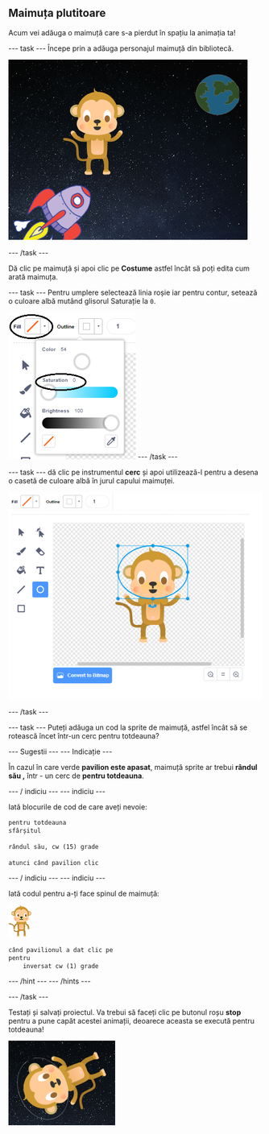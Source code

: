 ## Maimuța plutitoare

Acum vei adăuga o maimuță care s-a pierdut în spațiu la animația ta!

\--- task \--- Începe prin a adăuga personajul maimuță din bibliotecă.

![Adăugarea unui sprite de maimuță](images/space-monkey-sprite.png)

\--- /task \---

Dă clic pe maimuță și apoi clic pe **Costume** astfel încât să poți edita cum arată maimuța.

\--- task \--- Pentru umplere selectează linia roșie iar pentru contur, setează o culoare albă mutând glisorul Saturație la `0`.

![Faceți culoare albă](images/make-white.png) \--- /task \---

\--- task \--- dă clic pe instrumentul **cerc** și apoi utilizează-l pentru a desena o casetă de culoare albă în jurul capului maimuței.

![Monkey casca spațială](images/space-monkey-edit.png)

\--- /task \---

\--- task \--- Puteți adăuga un cod la sprite de maimuță, astfel încât să se rotească încet într-un cerc pentru totdeauna?

\--- Sugestii \--- \--- Indicație \---

În cazul în care verde **pavilion este apasat**, maimuță sprite ar trebui **rândul său ,** într - un cerc de **pentru totdeauna**.

\--- / indiciu \--- \--- indiciu \---

Iată blocurile de cod de care aveți nevoie:

```blocks3
pentru totdeauna
sfârșitul

rândul său, cw (15) grade

atunci când pavilion clic
```

\--- / indiciu \--- \--- indiciu \---

Iată codul pentru a-ți face spinul de maimuță:

![Monkey sprite](images/sprite-monkey.png)

```blocks3
când pavilionul a dat clic pe
pentru
    inversat cw (1) grade
```

\--- /hint \--- \--- /hints \---

\--- /task \---

Testați și salvați proiectul. Va trebui să faceți clic pe butonul roșu **stop** pentru a pune capăt acestei animații, deoarece aceasta se execută pentru totdeauna!

![Testați maimuța de filare](images/space-spin-test.png)